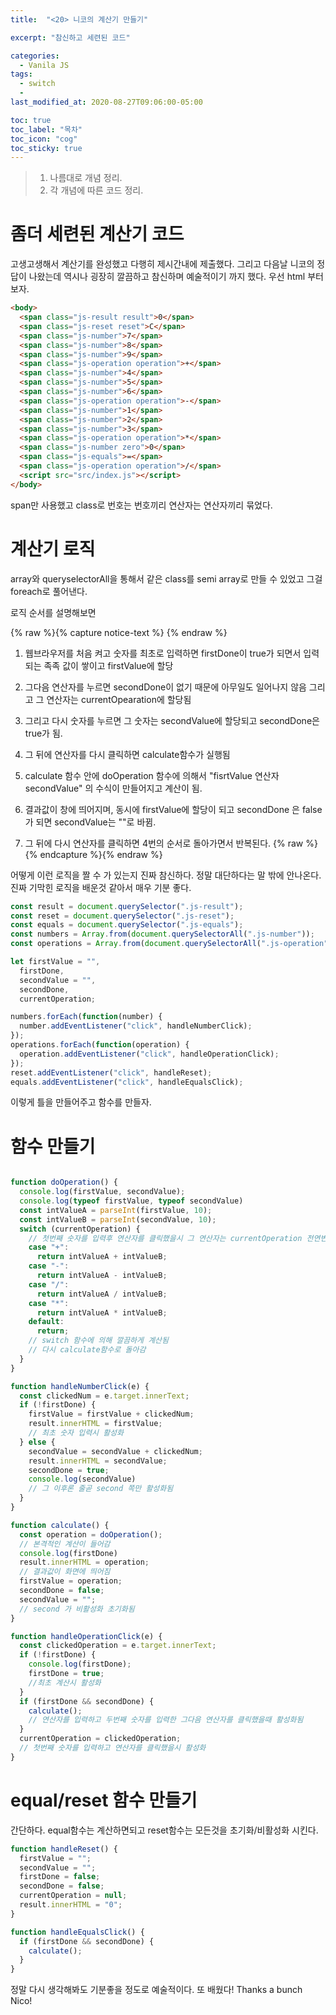```yaml
---
title:  "<20> 니코의 계산기 만들기"

excerpt: "참신하고 세련된 코드"

categories:
  - Vanila JS
tags:
  - switch
  - 
last_modified_at: 2020-08-27T09:06:00-05:00

toc: true
toc_label: "목차"
toc_icon: "cog"
toc_sticky: true
---
```


> 1. 나름대로 개념 정리.  
> 2. 각 개념에 따른 코드 정리.  


# 좀더 세련된 계산기 코드

고생고생해서 계산기를 완성했고 다행히 제시간내에 제출했다. 그리고 다음날 니코의 정답이 나왔는데 역시나 굉장히 깔끔하고 참신하며 예술적이기 까지 했다. 우선 html 부터 보자.

```html
<body>
  <span class="js-result result">0</span>
  <span class="js-reset reset">C</span>
  <span class="js-number">7</span>
  <span class="js-number">8</span>
  <span class="js-number">9</span>
  <span class="js-operation operation">+</span>
  <span class="js-number">4</span>
  <span class="js-number">5</span>
  <span class="js-number">6</span>
  <span class="js-operation operation">-</span>
  <span class="js-number">1</span>
  <span class="js-number">2</span>
  <span class="js-number">3</span>
  <span class="js-operation operation">*</span>
  <span class="js-number zero">0</span>
  <span class="js-equals">=</span>
  <span class="js-operation operation">/</span>
  <script src="src/index.js"></script>
</body>
```

span만 사용했고 class로 번호는 번호끼리 연산자는 연산자끼리 묶었다.

# 계산기 로직

array와 queryselectorAll을 통해서 같은 class를 semi array로 만들 수 있었고 그걸 foreach로 풀어낸다.

로직 순서를 설명해보면


{% raw %}{% capture notice-text %} {% endraw %}
1. 웹브라우저를 처음 켜고 숫자를 최초로 입력하면 firstDone이 true가 되면서 입력되는 족족 값이 쌓이고 firstValue에 할당

2. 그다음 연산자를 누르면 secondDone이 없기 때문에 아무일도 일어나지 않음 그리고 그 연산자는 currentOpearation에 할당됨

3. 그리고 다시 숫자를 누르면 그 숫자는 secondValue에 할당되고 secondDone은 true가 됨.

4. 그 뒤에 연산자를 다시 클릭하면 calculate함수가 실행됨

5. calculate 함수 안에 doOperation 함수에 의해서 "fisrtValue 연산자 secondValue" 의 수식이 만들어지고 계산이 됨.

6. 결과값이 창에 띄어지며, 동시에 firstValue에 할당이 되고 secondDone 은 false가 되면 secondValue는 ""로 바뀜.

7. 그 뒤에 다시 연산자를 클릭하면 4번의 순서로 돌아가면서 반복된다.
{% raw %}{% endcapture %}{% endraw %}

어떻게 이런 로직을 짤 수 가 있는지 진짜 참신하다. 정말 대단하다는 말 밖에 안나온다. 진짜 기막힌 로직을 배운것 같아서 매우 기분 좋다.

```javascript
const result = document.querySelector(".js-result");
const reset = document.querySelector(".js-reset");
const equals = document.querySelector(".js-equals");
const numbers = Array.from(document.querySelectorAll(".js-number"));
const operations = Array.from(document.querySelectorAll(".js-operation"));

let firstValue = "",
  firstDone,
  secondValue = "",
  secondDone,
  currentOperation;

numbers.forEach(function(number) {
  number.addEventListener("click", handleNumberClick);
});
operations.forEach(function(operation) {
  operation.addEventListener("click", handleOperationClick);
});
reset.addEventListener("click", handleReset);
equals.addEventListener("click", handleEqualsClick);

```
이렇게 틀을 만들어주고 함수를 만들자.

# 함수 만들기


```javascript

function doOperation() {
  console.log(firstValue, secondValue);
  console.log(typeof firstValue, typeof secondValue)
  const intValueA = parseInt(firstValue, 10);
  const intValueB = parseInt(secondValue, 10);
  switch (currentOperation) {
    // 첫번째 숫자를 입력후 연산자를 클릭했을시 그 연산자는 currentOperation 전연변수에 저장됨. 그 저장된걸 꺼내씀 
    case "+":
      return intValueA + intValueB;
    case "-":
      return intValueA - intValueB;
    case "/":
      return intValueA / intValueB;
    case "*":
      return intValueA * intValueB;
    default:
      return;
    // switch 함수에 의해 깔끔하게 계산됨
    // 다시 calculate함수로 돌아감
  }
}

function handleNumberClick(e) {
  const clickedNum = e.target.innerText;
  if (!firstDone) {
    firstValue = firstValue + clickedNum;
    result.innerHTML = firstValue;
    // 최초 숫자 입력시 활성화
  } else {
    secondValue = secondValue + clickedNum;
    result.innerHTML = secondValue;
    secondDone = true;
    console.log(secondValue)
    // 그 이후론 줄곧 second 쪽만 활성화됨
  }
}

function calculate() {
  const operation = doOperation();
  // 본격적인 계산이 들어감
  console.log(firstDone)
  result.innerHTML = operation;
  // 결과값이 화면에 띄어짐
  firstValue = operation;
  secondDone = false;
  secondValue = "";
  // second 가 비활성화 초기화됨
}

function handleOperationClick(e) {
  const clickedOperation = e.target.innerText;
  if (!firstDone) {
    console.log(firstDone);
    firstDone = true;
    //최초 계산시 활성화
  }
  if (firstDone && secondDone) {
    calculate();
    // 연산자를 입력하고 두번째 숫자를 입력한 그다음 연산자를 클릭했을때 활성화됨
  }
  currentOperation = clickedOperation;
  // 첫번째 숫자를 입력하고 연산자를 클릭했을시 활성화
}

```

# equal/reset 함수 만들기

간단하다. equal함수는 계산하면되고 reset함수는 모든것을 초기화/비활성화 시킨다.

```javascript
function handleReset() {
  firstValue = "";
  secondValue = "";
  firstDone = false;
  secondDone = false;
  currentOperation = null;
  result.innerHTML = "0";
}

function handleEqualsClick() {
  if (firstDone && secondDone) {
    calculate();
  }
}
```
정말 다시 생각해봐도 기분좋을 정도로 예술적이다. 또 배웠다! Thanks a bunch Nico!

